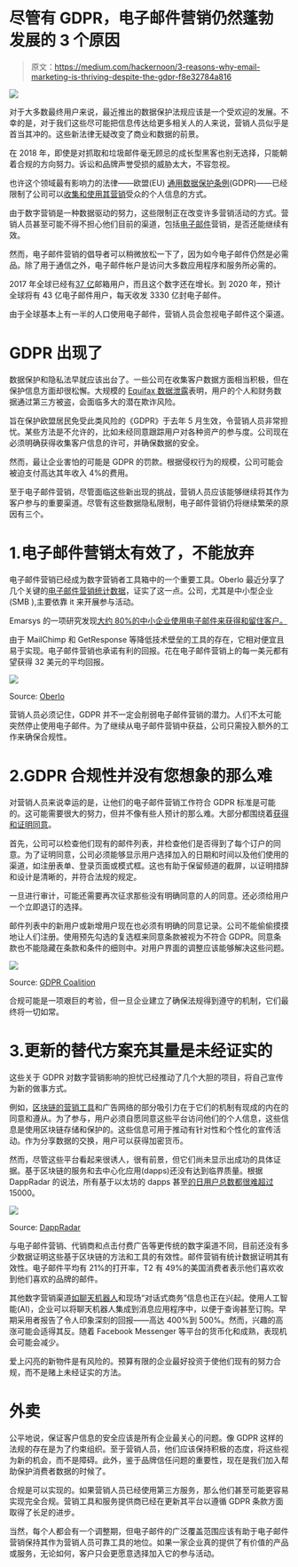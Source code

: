 # 尽管有 GDPR，电子邮件营销仍然蓬勃发展的 3 个原因

> 原文：<https://medium.com/hackernoon/3-reasons-why-email-marketing-is-thriving-despite-the-gdpr-f8e32784a816>

![](img/9be8997b842fb8e7e03f7579d419d71f.png)

对于大多数最终用户来说，最近推出的数据保护法规应该是一个受欢迎的发展。不幸的是，对于我们这些尽可能把信息传达给更多相关人的人来说，营销人员似乎是首当其冲的。这些新法律无疑改变了商业和数据的前景。

在 2018 年，即使是对抓取和垃圾邮件毫无顾忌的成长型黑客也别无选择，只能朝着合规的方向努力。诉讼和品牌声誉受损的威胁太大，不容忽视。

也许这个领域最有影响力的法律——欧盟(EU) [通用数据保护条例](https://eugdpr.org/)(GDPR)——已经限制了公司可以[收集和使用其](https://hackernoon.com/all-you-need-to-know-about-gdpr-explained-8e336a1987ea)[营销](https://hackernoon.com/tagged/marketing)受众的个人信息的方式。

由于数字营销是一种数据驱动的努力，这些限制正在改变许多营销活动的方式。营销人员甚至可能不得不担心他们目前的渠道，包括[电子邮件](https://hackernoon.com/tagged/email)营销，是否还能继续有效。

然而，电子邮件营销的倡导者可以稍微放松一下了，因为如今电子邮件仍然是必需品。除了用于通信之外，电子邮件帐户是访问大多数应用程序和服务所必需的。

2017 年全球已经有[37 亿](https://www.statista.com/statistics/255080/number-of-e-mail-users-worldwide/)邮箱用户，而且这个数字还在增长。到 2020 年，预计全球将有 43 亿电子邮件用户，每天收发 3330 亿封电子邮件。

由于全球基本上有一半的人口使用电子邮件，营销人员会忽视电子邮件这个渠道。

# GDPR 出现了

数据保护和隐私法早就应该出台了。一些公司在收集客户数据方面相当积极，但在保护信息方面却很松懈。大规模的 [Equifax 数据泄露](https://hackernoon.com/is-equifax-the-new-normal-3b4beb279efc)表明，用户的个人和财务数据通过第三方被盗，会面临多大的潜在欺诈风险。

旨在保护欧盟居民免受此类风险的《GDPR》于去年 5 月生效，令营销人员非常担忧。某些方法是不允许的，比如未经同意跟踪用户对各种资产的参与度。公司现在必须明确获得收集客户信息的许可，并确保数据的安全。

然而，最让企业害怕的可能是 GDPR 的罚款。根据侵权行为的规模，公司可能会被迫支付高达其年收入 4%的费用。

至于电子邮件营销，尽管面临这些新出现的挑战，营销人员应该能够继续将其作为客户参与的重要渠道。尽管有这些数据隐私限制，电子邮件营销仍将继续繁荣的原因有三个。

# 1.电子邮件营销太有效了，不能放弃

电子邮件营销已经成为数字营销者工具箱中的一个重要工具。Oberlo 最近分享了几个关键的[电子邮件营销统计数据](https://www.oberlo.com/blog/email-marketing-statistics)，证实了这一点。公司，尤其是中小型企业(SMB ),主要依靠 it 来开展参与活动。

Emarsys 的一项研究发现[大约 80%的中小企业使用电子邮件来获得和留住客户。](https://www.emarsys.com/app/uploads/2018/01/eTail-Emarsys-WBR-SMB-Report.pdf)

由于 MailChimp 和 GetResponse 等降低技术壁垒的工具的存在，它相对便宜且易于实现。电子邮件营销也承诺有利的回报。花在电子邮件营销上的每一美元都有望获得 32 美元的平均回报。

![](img/0f85de4906a1c3fa86d05f49198a8cc8.png)

Source: [Oberlo](https://www.oberlo.com/blog/email-marketing-statistics)

营销人员必须记住，GDPR 并不一定会削弱电子邮件营销的潜力。人们不太可能突然停止使用电子邮件。为了继续从电子邮件营销中获益，公司只需投入额外的工作来确保合规性。

# 2.GDPR 合规性并没有您想象的那么难

对营销人员来说幸运的是，让他们的电子邮件营销工作符合 GDPR 标准是可能的。这可能需要很大的努力，但并不像有些人预计的那么难。大部分都围绕着[获得和证明同意](https://www.gdpreu.org/the-regulation/key-concepts/consent/)。

首先，公司可以检查他们现有的邮件列表，并检查他们是否得到了每个订户的同意。为了证明同意，公司必须能够显示用户选择加入的日期和时间以及他们使用的渠道，如注册表单、登录页面或模式框。这也有助于保留频道的截屏，以证明措辞和设计是清晰的，并符合法规的规定。

一旦进行审计，可能还需要再次征求那些没有明确同意的人的同意。还必须给用户一个立即退订的选择。

邮件列表中的新用户或新增用户现在也必须有明确的同意记录。公司不能偷偷摸摸地让人们注册。使用预先勾选的复选框来同意条款被视为不符合 GDPR。同意条款也不能隐藏在条款和条件的细则中。对用户界面的调整应该能够解决这些问题。

![](img/d525d050ebaebf74936b9dfaeb6c3fd8.png)

Source: [GDPR Coalition](http://gdprcoalition.ie/infographics/)

合规可能是一项艰巨的考验，但一旦企业建立了确保法规得到遵守的机制，它们最终将一切如常。

# 3.更新的替代方案充其量是未经证实的

这些关于 GDPR 对数字营销影响的担忧已经推动了几个大胆的项目，将自己宣传为新的做事方式。

例如，[区块链的营销工具](https://hackernoon.com/tagged/blockchain-marketing)和广告网络的部分吸引力在于它们的机制有现成的内在的同意和遵从。为了参与，用户必须自愿同意这些平台访问他们的个人信息，这些信息是使用区块链存储和保护的。这些信息可用于推动有针对性和个性化的宣传活动。作为分享数据的交换，用户可以获得加密货币。

然而，尽管这些平台看起来很诱人，很有前景，但它们尚未显示出成功的具体证据。基于区块链的服务和去中心化应用(dapps)还没有达到临界质量。根据 DappRadar 的说法，所有基于以太坊的 dapps 甚至[的日用户总数都很难超过](https://dappradar.com/charts)15000。

![](img/bd8dda67b4c751e8a9d1916ba67cf1a8.png)

Source: [DappRadar](https://dappradar.com/charts)

与电子邮件营销、代销商和点击付费广告等更传统的数字渠道不同，目前还没有多少数据证明这些基于区块链的方法和工具的有效性。邮件营销有统计数据证明其有效性。电子邮件平均有 21%的打开率，T2 有 49%的美国消费者表示他们喜欢收到他们喜欢的品牌的邮件。

其他数字营销渠道[如聊天机器人](https://contentgrind.com/why-brands-cant-afford-to-ignore-social-messaging-apps-anymore-486bda218eb5)和现场“对话式商务”信息也正在兴起。使用人工智能(AI)，企业可以将聊天机器人集成到消息应用程序中，以便于查询甚至订购。早期采用者报告了令人印象深刻的回报——高达 400%到 500%。然而，兴趣的高涨可能会适得其反。随着 Facebook Messenger 等平台的货币化和成熟，表现机会可能会减少。

爱上闪亮的新物件是有风险的。预算有限的企业最好投资于使他们现有的努力合规，而不是赌上未经证实的方法。

# 外卖

公平地说，保证客户信息的安全应该是所有企业最关心的问题。像 GDPR 这样的法规的存在是为了约束组织。至于营销人员，他们应该保持积极的态度，将这些视为新的机会，而不是障碍。此外，鉴于品牌信任问题的重要性，现在是我们加入帮助保护消费者数据的时候了。

合规是可以实现的。如果营销人员已经使用第三方服务，那么他们甚至可能更容易实现完全合规。营销工具和服务提供商已经在更新其平台以遵循 GDPR 条款方面取得了长足的进步。

当然，每个人都会有一个调整期，但电子邮件的广泛覆盖范围应该有助于电子邮件营销保持其作为营销人员可靠工具的地位。如果一家企业真的提供了有价值的产品或服务，无论如何，客户只会更愿意选择加入它的参与活动。